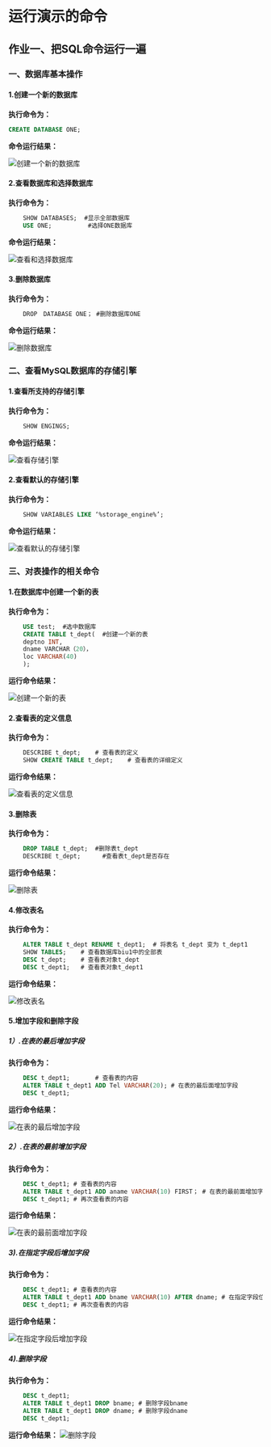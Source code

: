 # 运行演示的命令
## 作业一、把SQL命令运行一遍
### 一、数据库基本操作
#### 1.创建一个新的数据库
**执行命令为：**
```sql
CREATE DATABASE ONE;
```
**命令运行结果：**

![](https://github.com/BiubiuOoo1/My-Homework/blob/master/pictures/1.1.png "创建一个新的数据库")
#### 2.查看数据库和选择数据库
**执行命令为：**
```sql
    SHOW DATABASES;  #显示全部数据库
    USE ONE;          #选择ONE数据库
```
**命令运行结果：**

![](https://github.com/BiubiuOoo1/My-Homework/blob/master/pictures/1.2.png "查看和选择数据库")
#### 3.删除数据库
**执行命令为：**
```sql
    DROP　DATABASE ONE； #删除数据库ONE
```
**命令运行结果：**

![](https://github.com/BiubiuOoo1/My-Homework/blob/master/pictures/1.3.png "删除数据库")

### 二、查看MySQL数据库的存储引擎
#### 1.查看所支持的存储引擎
**执行命令为：**
```sql
    SHOW ENGINGS;
```
**命令运行结果：**

![](https://github.com/BiubiuOoo1/My-Homework/blob/master/pictures/2.1.png "查看存储引擎")
#### 2.查看默认的存储引擎
**执行命令为：**
```sql
    SHOW VARIABLES LIKE ‘%storage_engine%’;
```
**命令运行结果：**

![](https://github.com/BiubiuOoo1/My-Homework/blob/master/pictures/2.2.png "查看默认的存储引擎")

### 三、对表操作的相关命令
#### 1.在数据库中创建一个新的表
**执行命令为：**
```sql
    USE test;  #选中数据库
    CREATE TABLE t_dept(  #创建一个新的表
    deptno INT,
    dname VARCHAR（20），
    loc VARCHAR(40)
    );
```
**运行命令结果：**

![](https://github.com/BiubiuOoo1/My-Homework/blob/master/pictures/3.1.png "创建一个新的表")
#### 2.查看表的定义信息
**执行命令为：**
```sql
    DESCRIBE t_dept;	# 查看表的定义
    SHOW CREATE TABLE t_dept; 	 # 查看表的详细定义
```
**运行命令结果：**

![](https://github.com/BiubiuOoo1/My-Homework/blob/master/pictures/3.2.png "查看表的定义信息")
#### 3.删除表
**执行命令为：**
```sql
    DROP TABLE t_dept;	#删除表t_dept
    DESCRIBE t_dept;      #查看表t_dept是否存在
```
**运行命令结果：**

![](https://github.com/BiubiuOoo1/My-Homework/blob/master/pictures/3.3.png "删除表")
#### 4.修改表名
**执行命令为：**
```sql
    ALTER TABLE t_dept RENAME t_dept1;  # 将表名 t_dept 变为 t_dept1
    SHOW TABLES;	# 查看数据库biu1中的全部表
    DESC t_dept;	# 查看表对象t_dept
    DESC t_dept1;	# 查看表对象t_dept1
```
**运行命令结果：**

![](https://github.com/BiubiuOoo1/My-Homework/blob/master/pictures/3.4.png "修改表名")
#### 5.增加字段和删除字段
##### 1）.在表的最后增加字段
**执行命令为：**
```sql
    DESC t_dept1;		# 查看表的内容
    ALTER TABLE t_dept1 ADD Tel VARCHAR(20); # 在表的最后面增加字段
    DESC t_dept1;
```
**运行命令结果：**

![](https://github.com/BiubiuOoo1/My-Homework/blob/master/pictures/3.5.1.png "在表的最后增加字段")
##### 2）.在表的最前增加字段
**执行命令为：**
```sql
    DESC t_dept1; # 查看表的内容
    ALTER TABLE t_dept1 ADD aname VARCHAR(10) FIRST； # 在表的最前面增加字段
    DESC t_dept1; # 再次查看表的内容
```
**运行命令结果：**

![](https://github.com/BiubiuOoo1/My-Homework/blob/master/pictures/3.5.2.png "在表的最前面增加字段")
##### 3).在指定字段后增加字段
**执行命令为：**
```sql
    DESC t_dept1; # 查看表的内容
    ALTER TABLE t_dept1 ADD bname VARCHAR(10) AFTER dname; # 在指定字段位置dname后增加字段
    DESC t_dept1; # 再次查看表的内容
```
**运行命令结果：**

![](https://github.com/BiubiuOoo1/My-Homework/blob/master/pictures/3.5.3.png "在指定字段后增加字段")

##### 4).删除字段
**执行命令为：**
```sql
    DESC t_dept1;
    ALTER TABLE t_dept1 DROP bname; # 删除字段bname
    ALTER TABLE t_dept1 DROP dname; # 删除字段dname
    DESC t_dept1;
```
**运行命令结果：**
![](https://github.com/BiubiuOoo1/My-Homework/blob/master/pictures/3.5.4.png "删除字段")











